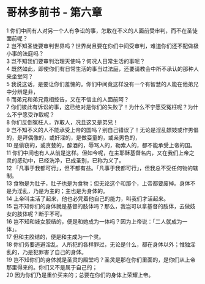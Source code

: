 # 哥林多前书 - 第六章
  
 1 你们中间有人对另一个人有争讼的事，怎敢在不义的人面前受审判，而不在圣徒面前呢？  
 2 岂不知圣徒要审判世界吗？世界尚且要在你们中间受审判，难道你们还不配做极小事的法庭吗？  
 3 岂不知我们要审判治理天使吗？何况人日常生活的事呢？  
 4 既然如此，即使你们有日常生活的事当过法庭，还要请教会中所不承认的那种人来坐堂阿？  
 5 我说这话，是要让你们羞愧的。你们中间竟这样没有一个有智慧的人能在他弟兄中分辨是非，  
 6 而弟兄和弟兄竟相控告，又在不信主的人面前阿？  
 7 你们彼此有诉讼的事，这已绝对是你们的失败了！为什么不宁愿受冤枉呢？为什么不宁愿受诈取呢？  
 8 你们反倒冤枉人，诈取人，况且这又是弟兄！  
 9 岂不知不义的人不能承受上帝的国吗？别自己错误了！无论是淫乱嫖妓或作男倡的，是拜偶像的，或奸淫的，是做娈童的，或亲男色的，  
 10 是偷窃的，或贪婪的，醉酒的，辱骂人的，勒索人的，都不能承受上帝的国。  
 11 你们中间也有人从前是这样。但如今呢，在主耶稣基督名内，又在我们上帝之灵的感动中，已经洗净，已成圣别，已称为义了。  
 12 「凡事于我都可行」，但不都有益。「凡事于我都可行」，但我总不受任何物的辖制。  
 13 食物是为肚子，肚子也是为食物；但无论这个和那个，上帝都要废掉。身体不是为淫乱，乃是为主的；主也是为身体的。  
 14 上帝叫主活了起来，他也必凭着他自己的能力，叫我们才活起来。  
 15 岂不知你们的身体就是基督的肢体吗？那么，我岂可以拿基督的肢体，去做妓女的肢体呢？断乎不可。  
 16 岂不知和妓女胶结的，便是和她成为一体吗？因为上帝说：「二人就成为一体」。  
 17 但和主胶结的，便是和主成为一个灵。  
 18 你们务要逃避淫乱。人所犯的各样罪过，无论是什么，都在身体以外；惟独淫乱的，乃是犯罪害了自己的身体。  
 19 岂不知你们的身体就是圣灵的殿堂吗？圣灵是那在你们里面的，是你们从上帝那里得来的。你们又不是属于自己的；  
 20 因为你们乃是重价买来的；总要在你们的身体上荣耀上帝。